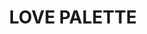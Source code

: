 ---
title: 'LOVE PALETTE'
description: '"Love Palette" is a masterpiece of affection, painted with the vibrant hues of romance. Within this enchanting bouquet, a rich palette of red, pink, and blush blooms intertwine in a passionate embrace. Each blossom tells a story of love, from the fiery passion of scarlet roses to the tender blush of pink carnations. As the petals unfurl, they create a symphony of emotion, evoking the sweetest sentiments of adoration and devotion. With every glance, "Love Palette" invites you to explore the depths of your heart, celebrating the beauty and power of love in all its shades and hues.'
publish_date: 2024-02-12
image: 'love-palette.jpg'
price: 5000
message_at: 'http://m.me/justin.egonia?text=Hi%20I%20am%20interested%20in%20this%20product.%20Could%20you%20please%20provide%20availability%20details?%0A%0Aproduct%20link:%20https://jjj-flowershop.vercel.app/shop/love-palette'
tags: 'valentines'
slug: love-palette
---